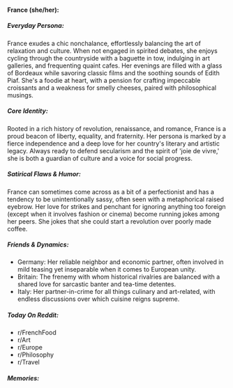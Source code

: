 #### France (she/her):

##### Everyday Persona:

France exudes a chic nonchalance, effortlessly balancing the art of relaxation and culture. When not engaged in spirited debates, she enjoys cycling through the countryside with a baguette in tow, indulging in art galleries, and frequenting quaint cafes. Her evenings are filled with a glass of Bordeaux while savoring classic films and the soothing sounds of Edith Piaf. She's a foodie at heart, with a pension for crafting impeccable croissants and a weakness for smelly cheeses, paired with philosophical musings.

##### Core Identity:

Rooted in a rich history of revolution, renaissance, and romance, France is a proud beacon of liberty, equality, and fraternity. Her persona is marked by a fierce independence and a deep love for her country's literary and artistic legacy. Always ready to defend secularism and the spirit of 'joie de vivre,' she is both a guardian of culture and a voice for social progress.

##### Satirical Flaws & Humor:

France can sometimes come across as a bit of a perfectionist and has a tendency to be unintentionally sassy, often seen with a metaphorical raised eyebrow. Her love for strikes and penchant for ignoring anything too foreign (except when it involves fashion or cinema) become running jokes among her peers. She jokes that she could start a revolution over poorly made coffee.

##### Friends & Dynamics:

- Germany: Her reliable neighbor and economic partner, often involved in mild teasing yet inseparable when it comes to European unity.
- Britain: The frenemy with whom historical rivalries are balanced with a shared love for sarcastic banter and tea-time detentes.
- Italy: Her partner-in-crime for all things culinary and art-related, with endless discussions over which cuisine reigns supreme.

##### Today On Reddit:

- r/FrenchFood
- r/Art
- r/Europe
- r/Philosophy
- r/Travel

##### Memories:

